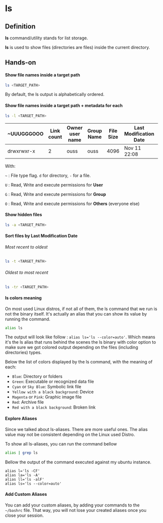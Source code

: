 # ls

## Definition
**ls** command/utility stands for list storage.

**ls** is used to show files (directories are files) inside the current directory.

## Hands-on

#### Show file names inside a target path
```bash
ls <TARGET_PATH>
```
By default, the ls output is alphabetically ordered.

#### Show file names inside a target path + metadata for each
```bash
ls -l <TARGET_PATH>
```
| ~UUUGGGOOO | Link count | Owner user name  | Group Name   | File Size | Last Modification Date | file name |
|------------|------------|------------------|--------------|-----------|------------------------|-----------|
| drwxrwxr-x | 2          | ouss             | ouss         | 4096      | Nov 11 22:08           | dir1      |

With:

`~` : File type flag. `d` for directory, `-` for a file.

`U` : Read, Write and execute permissions for **User**

`G` : Read, Write and execute permissions for **Group**

`O` : Read, Write and execute permissions for **Others** (everyone else)

#### Show hidden files
```bash
ls -a <TARGET_PATH>
```

#### Sort files by Last Modification Date

###### Most recent to oldest
```bash
ls -t <TARGET_PATH>
```

###### Oldest to most recent
```bash
ls -tr <TARGET_PATH>
```

#### ls colors meaning
On most used Linux distros, if not all of them, the ls command that we run is not the binary itself.
It's actually an alias that you can show its value by running the command.
```bash
alias ls
```
The output will look like follow : `alias ls='ls --color=auto'`.
Which means
it's the ls alias
that runs behind the scenes the ls binary with color option to make sure we got colored output depending on the files
(including directories) types.

Below the list of colors displayed by the ls command, with the meaning of each:

- `Blue`: Directory or folders
- `Green`: Executable or recognized data file
- `Cyan` or `Sky Blue`: Symbolic link file
- `Yellow with a black background`: Device
- `Magenta` or `Pink`: Graphic image file
- `Red`: Archive file
- `Red with a black background`: Broken link

#### Explore Aliases
Since we talked about ls-aliases.
There are more useful ones.
The alias value may not be consistent depending on the Linux used Distro.

To show all ls-aliases, you can run the command bellow
```bash
alias | grep ls
```

Bellow the output of the command executed against my ubuntu instance.

```
alias l='ls -CF'
alias la='ls -A'
alias ll='ls -alF'
alias ls='ls --color=auto'
```

#### Add Custom Aliases
You can add your custom aliases, by adding your commands to the `~/bashrc` file.
That way, you will not lose your created aliases once you close your session.
